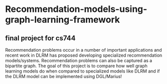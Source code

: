 # Recommendation-models-using-graph-learning-framework
## final project for cs744
Recommendation problems occur in a number of important applications and recent work in DLRM has proposed developing specialized recommendation models/systems. Recommendation problems can also be captured as a bipartite graph. The goal of this project is to compare how well graph learning models do when compared to specialized models like DLRM and if the DLRM model can be implemented using DGL/Marius!
